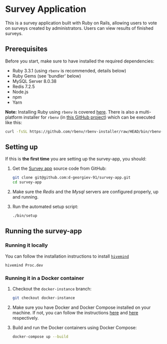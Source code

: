
# Survey Application

This is a survey application built with Ruby on Rails, allowing users to vote on surveys created by administrators. Users can view results of finished surveys.

## Prerequisites

Before you start, make sure to have installed the required dependencies:

- Ruby 3.3.1 (using `rbenv` is recommended, details below)
- Ruby Gems (see 'bundler' below)
- MySQL Server 8.0.38
- Redis 7.2.5
- Node.js
- npm
- Yarn

**Note:** Installing Ruby using `rbenv` is covered [here](https://github.com/rbenv/rbenv#installation). There is also a multi-platform installer for `rbenv` (in [this GitHub project](https://github.com/rbenv/rbenv-installer)) which can be executed like this:

```sh
curl -fsSL https://github.com/rbenv/rbenv-installer/raw/HEAD/bin/rbenv-installer | bash
```

## Setting up

If this is **the first time** you are setting up the survey-app, you should:

1. Get the [Survey app](https://github.com/d-georgiev-91/survey-app)
   source code from GitHub:
   ```sh
   git clone git@github.com:d-georgiev-91/survey-app.git
   cd survey-app
   ```

1. Make sure the _Redis_ and the _Mysql_ servers are configured properly,
   up and running.

1. Run the automated setup script:

   ```sh
   ./bin/setup
   ```

## Running the survey-app

### Running it locally

You can follow the installation instructions to install [`hivemind`](https://github.com/DarthSim/hivemind?tab=readme-ov-file#installation)

```sh
hivemind Proc.dev
```

### Running it in a Docker container

1. Checkout the `docker-instance` branch:

   ```sh
   git checkout docker-instance
   ```

1. Make sure you have Docker and Docker Compose installed on your machine. If not, you can follow the instructions [here](https://docs.docker.com/get-docker/) and [here](https://docs.docker.com/compose/install/) respectively.

1. Build and run the Docker containers using Docker Compose:

   ```sh
   docker-compose up --build
   ```
